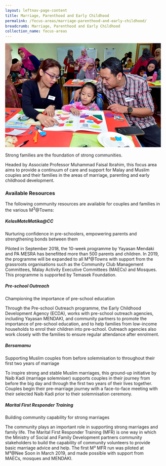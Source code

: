 ```yaml
---
layout: leftnav-page-content
title: Marriage, Parenthood and Early Childhood
permalink: /focus-areas/marriage-parenthood-and-early-childhood/
breadcrumb: Marriage, Parenthood and Early Childhood
collection_name: focus-areas
---
```


![Marriage Parenthood And Early Childhood](/images/focus-area-marriage.jpg)

Strong families are the foundation of strong communities.

Headed by Associate Professor Muhammad Faisal Ibrahim, this focus area aims to provide a continuum of care and support for Malay and Muslim couples and their families in the areas of marriage, parenting and early childhood development.

### **Available Resources**

The following community resources are available for couples and families in the various M<sup>3</sup>@Towns:

##### **KelasMateMatika@CC**
<p class="desc">Nurturing confidence in pre-schoolers, empowering parents and strengthening bonds between them</p>

Piloted in September 2018, the 10-week programme by Yayasan Mendaki and PA MESRA has benefitted more than 500 parents and children. In 2019, the programme will be expanded to all M³@Towns with support from the grassroots organisations such as the Community Club Management Committees, Malay Activity Executive Committees (MAECs) and Mosques. This programme is supported by Temasek Foundation.

##### **Pre-school Outreach**
<p class="desc">Championing the importance of pre-school education</p>

Through the Pre-school Outreach programme, the Early Childhood Development Agency (ECDA), works with pre-school outreach agencies, including Yayasan MENDAKI, and community partners to promote the importance of pre-school education, and to help families from low-income households to enrol their children into pre-school. Outreach agencies also work closely with the families to ensure regular attendance after enrolment.

##### **Bersamamu**
<p class="desc">Supporting Muslim couples from before solemnisation to throughout their first two years of marriage</p>

To inspire strong and stable Muslim marriages, this ground-up initiative by Naib Kadi (marriage solemniser) supports couples in their journey from before the big day and through the first two years of their lives together. Couples begin their pre-marriage journey with a face-to-face meeting with their selected Naib Kadi prior to their solemnisation ceremony.

##### **Marital First Responder Training**
<p class="desc">Building community capability for strong marriages</p>

The community plays an important role in supporting strong marriages and family life. The Marital First Responder Training (MFR) is one way in which the Ministry of Social and Family Development partners community stakeholders to build the capability of community volunteers to provide basic marriage advice and help. The first M³ MFR run was piloted at M³@Nee Soon in March 2019, and made possible with support from MAECs, mosques and MENDAKI.

